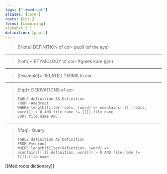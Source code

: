 ```yaml
---
tags: [" #medroot"]
aliases: [core-]
roots: [cor-]
forms: [combining]
alphabet:: C
definition: [pupil]
---
```

>[!Note] DEFINITION of cor-
>pupil (of the eye)
_____
>[!info]+ ETYMOLOGY of cor-
>#greek kore (girl)
_____
>[!example]+ RELATED TERMS to cor-
>
_____
>[!tip]+ DERIVATIONS of cor-
>```dataview
>TABLE definition AS Definition 
>FROM -#medroot
>WHERE length(filter(roots, (word) => econtains([[]].roots, word))) > 0 AND file.name != [[]].file.name
>SORT file.name ASC
>```
_____
>[!faq]- Query
>```dataview
>TABLE definition AS Definition
>FROM #medroot
>WHERE length(filter(definition, (word) => econtains([[]].definition, word))) > 0 AND file.name != [[]].file.name
>```

[[Med roots dictionary]]